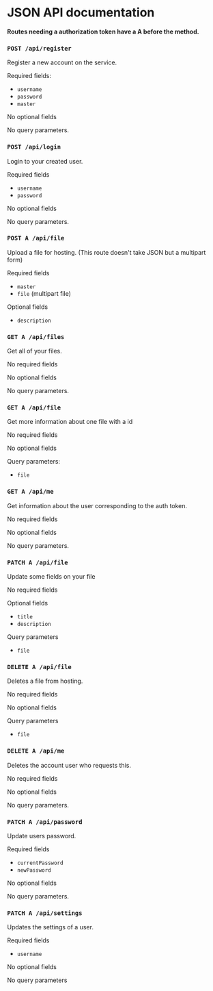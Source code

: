 # JSON API documentation

**Routes needing a authorization token have a A before the method.**

### `POST /api/register`

Register a new account on the service.

Required fields:

-   `username`
-   `password`
-   `master`

No optional fields

No query parameters.

### `POST /api/login`

Login to your created user.

Required fields

-   `username`
-   `password`

No optional fields

No query parameters.

### `POST A /api/file`

Upload a file for hosting. (This route doesn't take JSON but a multipart form)

Required fields

-   `master`
-   `file` (multipart file)

Optional fields

-   `description`

### `GET A /api/files`

Get all of your files.

No required fields

No optional fields

No query parameters.

### `GET A /api/file`

Get more information about one file with a id

No required fields

No optional fields

Query parameters:

-   `file`

### `GET A /api/me`

Get information about the user corresponding to the auth token.

No required fields

No optional fields

No query parameters.

### `PATCH A /api/file`

Update some fields on your file

No required fields

Optional fields

-   `title`
-   `description`

Query parameters

-   `file`

### `DELETE A /api/file`

Deletes a file from hosting.

No required fields

No optional fields

Query parameters

-   `file`

### `DELETE A /api/me`

Deletes the account user who requests this.

No required fields

No optional fields

No query parameters.

### `PATCH A /api/password`

Update users password.

Required fields

-   `currentPassword`
-   `newPassword`

No optional fields

No query parameters.

### `PATCH A /api/settings`

Updates the settings of a user.

Required fields

-   `username`

No optional fields

No query parameters
